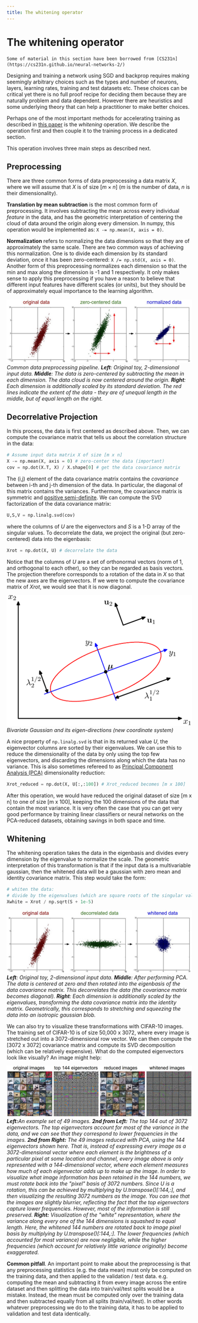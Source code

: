```yaml
---
title: The whitening operator
---
```


# The whitening operator

```{note}
Some of material in this section have been borrowed from [CS231n](https://cs231n.github.io/neural-networks-2/) 
```

Designing and training a network using SGD and backprop requires making seemingly arbitrary choices such as the types and number of neurons, layers, learning rates, training and test datasets etc. These choices can be critical yet there is no full proof recipe for deciding them because they are naturally problem and data dependent. However there are heuristics and some underlying theory that can help a practitioner to make better choices. 

Perhaps one of the most important methods for accelerating training as described in [this paper](http://yann.lecun.com/exdb/publis/pdf/lecun-98b.pdf) is the _whitening_ operation. We describe the operation first and then couple it to the training process in a dedicated section.

This operation involves three main steps as described next. 

## Preprocessing

There are three common forms of data preprocessing a data matrix $X$, where we will assume that $X$ is of size $[m \times n]$ ($m$ is the number of data, $n$ is their dimensionality).

**Translation by mean subtraction**  is the most common form of preprocessing. It involves subtracting the mean across every individual *feature* in the data, and has the geometric interpretation of centering the cloud of data around the origin along every dimension. In numpy, this operation would be implemented as: ```X -= np.mean(X, axis = 0)```. 

**Normalization** refers to normalizing the data dimensions so that they are of approximately the same scale. There are two common ways of achieving this normalization. One is to divide each dimension by its standard deviation, once it has been zero-centered: ```X /= np.std(X, axis = 0)```. Another form of this preprocessing normalizes each dimension so that the min and max along the dimension is -1 and 1 respectively. It only makes sense to apply this preprocessing if you have a reason to believe that different input features have different scales (or units), but they should be of approximately equal importance to the learning algorithm.


![preprocessing-1](images/preprocessing-1.jpeg)
_Common data preprocessing pipeline. <b>Left</b>: Original toy, 2-dimensional input data. <b>Middle</b>: The data is zero-centered by subtracting the mean in each dimension. The data cloud is now centered around the origin. <b>Right</b>: Each dimension is additionally scaled by its standard deviation. The red lines indicate the extent of the data - they are of unequal length in the middle, but of equal length on the right._

## Decorrelative Projection

In this process, the data is first centered as described above. Then, we can compute the covariance matrix that tells us about the correlation structure in the data:

```python
# Assume input data matrix X of size [m x n]
X -= np.mean(X, axis = 0) # zero-center the data (important)
cov = np.dot(X.T, X) / X.shape[0] # get the data covariance matrix
```

The (i,j) element of the data covariance matrix contains the *covariance* between i-th and j-th dimension of the data. In particular, the diagonal of this matrix contains the variances. Furthermore, the covariance matrix is symmetric and [positive semi-definite](http://en.wikipedia.org/wiki/Positive-definite_matrix#Negative-definite.2C_semidefinite_and_indefinite_matrices). We can compute the SVD factorization of the data covariance matrix:

```python
U,S,V = np.linalg.svd(cov)
```

where the columns of $U$ are the eigenvectors and $S$ is a 1-D array of the singular values. To decorrelate the data, we project the original (but zero-centered) data into the eigenbasis:

```python
Xrot = np.dot(X, U) # decorrelate the data
```

Notice that the columns of $U$ are a set of orthonormal vectors (norm of 1, and orthogonal to each other), so they can be regarded as basis vectors. The projection therefore corresponds to a rotation of the data in $X$ so that the new axes are the eigenvectors. If we were to compute the covariance matrix of $Xrot$, we would see that it is now diagonal. 

![bivariate-Gaussian](images/Figure2.7.png)
_Bivariate Gaussian and its eigen-directions (new coordinate system)_

A nice property of ```np.linalg.svd``` is that in its returned value $U$, the eigenvector columns are sorted by their eigenvalues. We can use this to reduce the dimensionality of the data by only using the top few eigenvectors, and discarding the dimensions along which the data has no variance. This is also sometimes refereed to as [Principal Component Analysis (PCA)](http://en.wikipedia.org/wiki/Principal_component_analysis) dimensionality reduction:

```python
Xrot_reduced = np.dot(X, U[:,:100]) # Xrot_reduced becomes [m x 100]
```

After this operation, we would have reduced the original dataset of size [m x n] to one of size [m x 100], keeping the 100 dimensions of the data that contain the most variance. It is very often the case that you can get very good performance by training linear classifiers or neural networks on the PCA-reduced datasets, obtaining savings in both space and time.

## Whitening 

The whitening operation takes the data in the eigenbasis and divides every dimension by the eigenvalue to normalize the scale. The geometric interpretation of this transformation is that if the input data is a multivariable gaussian, then the whitened data will be a gaussian with zero mean and identity covariance matrix. This step would take the form:

```python
# whiten the data:
# divide by the eigenvalues (which are square roots of the singular values)
Xwhite = Xrot / np.sqrt(S + 1e-5)
```

![preprocessing-2](images/preprocessing-2.jpeg)
_<b>Left</b>: Original toy, 2-dimensional input data. <b>Middle</b>: After performing PCA. The data is centered at zero and then rotated into the eigenbasis of the data covariance matrix. This decorrelates the data (the covariance matrix becomes diagonal). <b>Right</b>: Each dimension is additionally scaled by the eigenvalues, transforming the data covariance matrix into the identity matrix. Geometrically, this corresponds to stretching and squeezing the data into an isotropic gaussian blob._

We can also try to visualize these transformations with CIFAR-10 images. The training set of CIFAR-10 is of size 50,000 x 3072, where every image is stretched out into a 3072-dimensional row vector. We can then compute the [3072 x 3072] covariance matrix and compute its SVD decomposition (which can be relatively expensive). What do the computed eigenvectors look like visually? An image might help:

![cifar10pca](images/cifar10pca.jpeg)
_<b>Left:</b>An example set of 49 images. <b>2nd from Left:</b> The top 144 out of 3072 eigenvectors. The top eigenvectors account for most of the variance in the data, and we can see that they correspond to lower frequencies in the images.  <b>2nd from Right:</b> The 49 images reduced with PCA, using the 144 eigenvectors shown here. That is, instead of expressing every image as a 3072-dimensional vector where each element is the brightness of a particular pixel at some location and channel, every image above is only represented with a 144-dimensional vector, where each element measures how much of each eigenvector adds up to make up the image. In order to visualize what image information has been retained in the 144 numbers, we must rotate back into the "pixel" basis of 3072 numbers. Since U is a rotation, this can be achieved by multiplying by U.transpose()[:144,:], and then visualizing the resulting 3072 numbers as the image. You can see that the images are slightly blurrier, reflecting the fact that the top eigenvectors capture lower frequencies. However, most of the information is still preserved. <b>Right:</b> Visualization of the "white" representation, where the variance along every one of the 144 dimensions is squashed to equal length. Here, the whitened 144 numbers are rotated back to image pixel basis by multiplying by U.transpose()[:144,:]. The lower frequencies (which accounted for most variance) are now negligible, while the higher frequencies (which account for relatively little variance originally) become exaggerated._

**Common pitfall**. An important point to make about the preprocessing is that any preprocessing statistics (e.g. the data mean) must only be computed on the training data, and then applied to the validation / test data. e.g. computing the mean and subtracting it from every image across the entire dataset and then splitting the data into train/val/test splits would be a mistake. Instead, the mean must be computed only over the training data and then subtracted equally from all splits (train/val/test). In other words whatever preprocessing we do to the training data, it has to be applied to validation and test data identically. 



